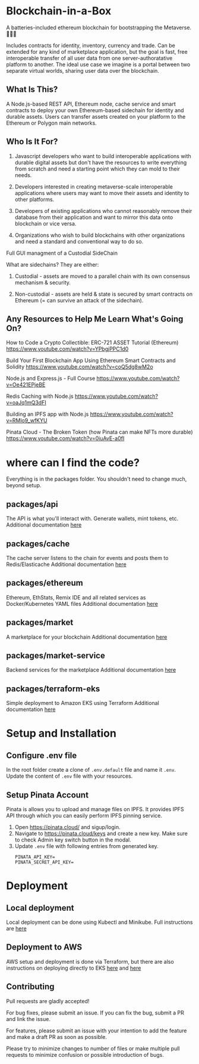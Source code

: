 # Blockchain-in-a-Box

A batteries-included ethereum blockchain for bootstrapping the Metaverse. 🚀🚀🚀

Includes contracts for identity, inventory, currency and trade. Can be extended for any kind of marketplace application, but the goal is fast, free interoperable transfer of all user data from one server-authoratative platform to another. The ideal use case we imagine is a portal between two separate virtual worlds, sharing user data over the blockchain.

## What Is This?
A Node.js-based REST API, Ethereum node, cache service and smart contracts to deploy your own Ethereum-based sidechain for identity and durable assets. Users can transfer assets created on your platform to the Ethereum or Polygon main networks.

## Who Is It For?
1. Javascript developers who want to build interoperable applications with durable digital assets but don't have the resources to write everything from scratch and need a starting point which they can mold to their needs.

2. Developers interested in creating metaverse-scale interoperable applications where users may want to move their assets and identity to other platforms.

3. Developers of existing applications who cannot reasonably remove their database from their application and want to mirror this data onto blockchain or vice versa.

4. Organizations who wish to build blockchains with other organizations and need a standard and conventional way to do so.

Full GUI managment of a Custodial SideChain

What are sidechains? They are either:

1. Custodial - assets are moved to a parallel chain with its own consensus mechanism & security.

2. Non-custodial - assets are held & state is secured by smart contracts on Ethereum (= can survive an attack of the sidechain).

## Any Resources to Help Me Learn What's Going On?
How to Code a Crypto Collectible: ERC-721 ASSET Tutorial (Ethereum)
https://www.youtube.com/watch?v=YPbgjPPC1d0

Build Your First Blockchain App Using Ethereum Smart Contracts and Solidity
https://www.youtube.com/watch?v=coQ5dg8wM2o

Node.js and Express.js - Full Course
https://www.youtube.com/watch?v=Oe421EPjeBE

Redis Caching with Node.js
https://www.youtube.com/watch?v=oaJq1mQ3dFI

Building an IPFS app with Node.js
https://www.youtube.com/watch?v=RMlo9_wfKYU

Pinata Cloud - The Broken Token (how Pinata can make NFTs more durable)
https://www.youtube.com/watch?v=0iuAvE-a0fI

# where can I find the code?
Everything is in the packages folder. You shouldn't need to change much, beyond setup.

## packages/api
The API is what you'll interact with. Generate wallets, mint tokens, etc.
Additional documentation [here](./packages/api/README.md)

## packages/cache
The cache server listens to the chain for events and posts them to Redis/Elasticache
Additional documentation [here](./packages/cache/README.md)

## packages/ethereum
Ethereum, EthStats, Remix IDE and all related services as Docker/Kubernetes YAML files
Additional documentation [here](./packages/ethereum/README.md)

## packages/market
A marketplace for your blockchain
Additional documentation [here](./packages/market/README.md)

## packages/market-service
Backend services for the marketplace
Additional documentation [here](./packages/market/README.md)

## packages/terraform-eks
Simple deployment to Amazon EKS using Terraform
Additional documentation [here](./packages/ethereum/README.md)

# Setup and Installation

## Configure .env file
In the root folder create a clone of `.env.default` file and name it `.env`. Update the content of `.env` file with your resources. 

## Setup Pinata Account
Pinata is allows you to upload and manage files on IPFS. It provides IPFS API through which you can easily perform IPFS pinning service.

1. Open https://pinata.cloud/ and sigup/login.
2. Navigate to https://pinata.cloud/keys and create a new key. Make sure to check Admin key switch button in the modal.
3. Update `.env` file with following entries from generated key.
    ```
    PINATA_API_KEY=
    PINATA_SECRET_API_KEY=
    ```

# Deployment

## Local deployment
Local deployment can be done using Kubectl and Minikube. Full instructions are [here](./packages/ethereum/README.md)

## Deployment to AWS
AWS setup and deployment is done via Terraform, but there are also instructions on deploying directly to EKS [here](./packages/ethereum/README.md) and [here](./packages/terraform-eks/README.md)

## Contributing
Pull requests are gladly accepted!

For bug fixes, please submit an issue. If you can fix the bug, submit a PR and link the issue.

For features, please submit an issue with your intention to add the feature and make a draft PR as soon as possible.

Please try to minimize changes to number of files or make multiple pull requests to minimize confusion or possible introduction of bugs.
